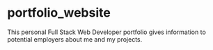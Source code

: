 # portfolio_website
This personal Full Stack Web Developer portfolio gives information to potential employers about me and my projects.  
